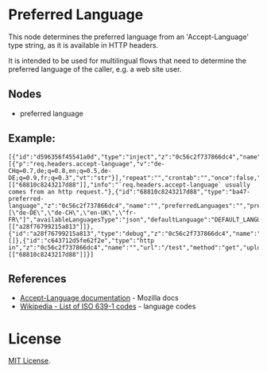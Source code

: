 # Preferred Language

This node determines the preferred language from an 'Accept-Language' type string, as it is available in HTTP headers.

It is intended to be used for multilingual flows that need to determine the preferred language of the caller, e.g. a web site user.

## Nodes

-   preferred language

## Example:

```
[{"id":"d596356f45541a0d","type":"inject","z":"0c56c2f737866dc4","name":"simulation","props":[{"p":"req.headers.accept-language","v":"de-CHq=0.7,de;q=0.8,en;q=0.5,de-DE;q=0.9,fr;q=0.3","vt":"str"}],"repeat":"","crontab":"","once":false,"onceDelay":0.1,"topic":"","x":160,"y":1200,"wires":[["68810c8243217d88"]],"info":"`req.headers.accept-language` usually comes from an http request."},{"id":"68810c8243217d88","type":"ba47-preferred-language","z":"0c56c2f737866dc4","name":"","preferredLanguages":"","preferredLanguagesType":"str","availableLanguages":"[\"de-DE\",\"de-CH\",\"en-UK\",\"fr-FR\"]","availableLanguagesType":"json","defaultLanguage":"DEFAULT_LANGUAGE","defaultLanguageType":"env","x":370,"y":1260,"wires":[["a28f76799215a813"]]},{"id":"a28f76799215a813","type":"debug","z":"0c56c2f737866dc4","name":"language","active":true,"tosidebar":true,"console":false,"tostatus":false,"complete":"language","targetType":"msg","statusVal":"","statusType":"auto","x":580,"y":1260,"wires":[]},{"id":"c643712d5fe62f2e","type":"http in","z":"0c56c2f737866dc4","name":"","url":"/test","method":"get","upload":false,"swaggerDoc":"","x":160,"y":1260,"wires":[["68810c8243217d88"]]}]
```

## References

-   [Accept-Language documentation](https://developer.mozilla.org/en-US/docs/Web/HTTP/Headers/Accept-Language) - Mozilla docs
-   [Wikipedia - List of ISO 639-1 codes](https://en.wikipedia.org/wiki/List_of_ISO_639-1_codes) - language codes

# License

[MIT License](LICENSE).
